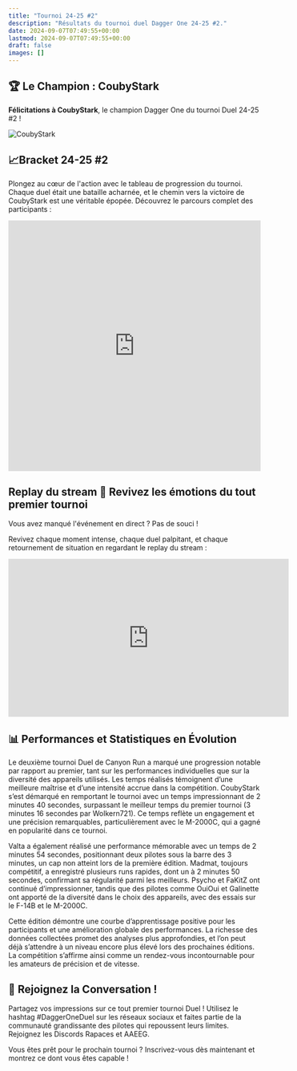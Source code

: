 ```yaml
---
title: "Tournoi 24-25 #2"
description: "Résultats du tournoi duel Dagger One 24-25 #2."
date: 2024-09-07T07:49:55+00:00
lastmod: 2024-09-07T07:49:55+00:00
draft: false
images: []
---
```


## 🏆 Le Champion : **CoubyStark**
**Félicitations à CoubyStark**, le champion Dagger One du tournoi Duel 24-25 #2 !

![CoubyStark](/images/pilot_CoubyStark.jpg)

## **📈Bracket 24-25 #2**
Plongez au cœur de l'action avec le tableau de progression du tournoi. Chaque duel était une bataille acharnée, et le chemin vers la victoire de CoubyStark est une véritable épopée. Découvrez le parcours complet des participants :

<iframe src="https://challonge.com/fr/o5yal1v6/module" width="100%" height="500" frameborder="0" scrolling="auto" allowtransparency="true"></iframe>


## **Replay du stream 🎥 Revivez les émotions du tout premier tournoi**
Vous avez manqué l'événement en direct ? Pas de souci !

Revivez chaque moment intense, chaque duel palpitant, et chaque retournement de situation en regardant le replay du stream : 
<iframe width="560" height="315" src="https://www.youtube.com/embed/nkaVi7lZZzY?si=005f-2N-tSoqIiI7" title="YouTube video player" frameborder="0" allow="accelerometer; autoplay; clipboard-write; encrypted-media; gyroscope; picture-in-picture; web-share" referrerpolicy="strict-origin-when-cross-origin" allowfullscreen></iframe>


## 📊 Performances et Statistiques en Évolution

Le deuxième tournoi Duel de Canyon Run a marqué une progression notable par rapport au premier, tant sur les performances individuelles que sur la diversité des appareils utilisés. Les temps réalisés témoignent d’une meilleure maîtrise et d’une intensité accrue dans la compétition. CoubyStark s’est démarqué en remportant le tournoi avec un temps impressionnant de 2 minutes 40 secondes, surpassant le meilleur temps du premier tournoi (3 minutes 16 secondes par Wolkern721). Ce temps reflète un engagement et une précision remarquables, particulièrement avec le M-2000C, qui a gagné en popularité dans ce tournoi.

Valta a également réalisé une performance mémorable avec un temps de 2 minutes 54 secondes, positionnant deux pilotes sous la barre des 3 minutes, un cap non atteint lors de la première édition. Madmat, toujours compétitif, a enregistré plusieurs runs rapides, dont un à 2 minutes 50 secondes, confirmant sa régularité parmi les meilleurs. Psycho et FaKitZ ont continué d’impressionner, tandis que des pilotes comme OuiOui et Galinette ont apporté de la diversité dans le choix des appareils, avec des essais sur le F-14B et le M-2000C.

Cette édition démontre une courbe d’apprentissage positive pour les participants et une amélioration globale des performances. La richesse des données collectées promet des analyses plus approfondies, et l’on peut déjà s’attendre à un niveau encore plus élevé lors des prochaines éditions. La compétition s’affirme ainsi comme un rendez-vous incontournable pour les amateurs de précision et de vitesse.


## 💬 Rejoignez la Conversation !
Partagez vos impressions sur ce tout premier tournoi Duel ! Utilisez le hashtag #DaggerOneDuel sur les réseaux sociaux et faites partie de la communauté grandissante des pilotes qui repoussent leurs limites. Rejoignez les Discords Rapaces et AAEEG.

Vous êtes prêt pour le prochain tournoi ? Inscrivez-vous dès maintenant et montrez ce dont vous êtes capable !